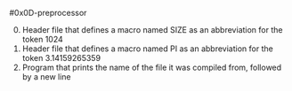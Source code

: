 #0x0D-preprocessor

0. Header file that defines a macro named SIZE as an abbreviation for the token 1024
1. Header file that defines a macro named PI as an abbreviation for the token 3.14159265359
2. Program that prints the name of the file it was compiled from, followed by a new line
